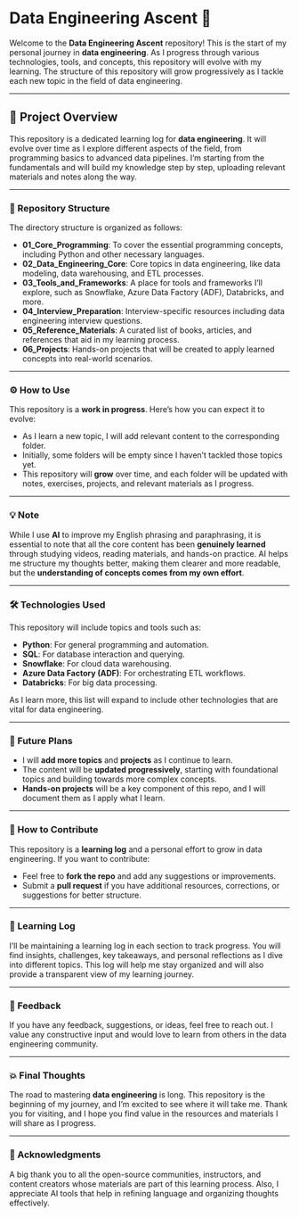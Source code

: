 # Data Engineering Ascent 🚀

Welcome to the **Data Engineering Ascent** repository! This is the start of my personal journey in **data engineering**. As I progress through various technologies, tools, and concepts, this repository will evolve with my learning. The structure of this repository will grow progressively as I tackle each new topic in the field of data engineering.

---

## 📖 Project Overview

This repository is a dedicated learning log for **data engineering**. It will evolve over time as I explore different aspects of the field, from programming basics to advanced data pipelines. I’m starting from the fundamentals and will build my knowledge step by step, uploading relevant materials and notes along the way.

---

### 📂 Repository Structure

The directory structure is organized as follows:

- **01_Core_Programming**: To cover the essential programming concepts, including Python and other necessary languages.
- **02_Data_Engineering_Core**: Core topics in data engineering, like data modeling, data warehousing, and ETL processes.
- **03_Tools_and_Frameworks**: A place for tools and frameworks I’ll explore, such as Snowflake, Azure Data Factory (ADF), Databricks, and more.
- **04_Interview_Preparation**: Interview-specific resources including data engineering interview questions.
- **05_Reference_Materials**: A curated list of books, articles, and references that aid in my learning process.
- **06_Projects**: Hands-on projects that will be created to apply learned concepts into real-world scenarios.
  
---

### ⚙️ How to Use

This repository is a **work in progress**. Here’s how you can expect it to evolve:

- As I learn a new topic, I will add relevant content to the corresponding folder.
- Initially, some folders will be empty since I haven’t tackled those topics yet.
- This repository will **grow** over time, and each folder will be updated with notes, exercises, projects, and relevant materials as I progress.

---

### 💡 Note

While I use **AI** to improve my English phrasing and paraphrasing, it is essential to note that all the core content has been **genuinely learned** through studying videos, reading materials, and hands-on practice. AI helps me structure my thoughts better, making them clearer and more readable, but the **understanding of concepts comes from my own effort**.

---

### 🛠️ Technologies Used

This repository will include topics and tools such as:

- **Python**: For general programming and automation.
- **SQL**: For database interaction and querying.
- **Snowflake**: For cloud data warehousing.
- **Azure Data Factory (ADF)**: For orchestrating ETL workflows.
- **Databricks**: For big data processing.

As I learn more, this list will expand to include other technologies that are vital for data engineering.

---

### 🚀 Future Plans

- I will **add more topics** and **projects** as I continue to learn.
- The content will be **updated progressively**, starting with foundational topics and building towards more complex concepts.
- **Hands-on projects** will be a key component of this repo, and I will document them as I apply what I learn.

---

### 📍 How to Contribute

This repository is a **learning log** and a personal effort to grow in data engineering. If you want to contribute:

- Feel free to **fork the repo** and add any suggestions or improvements.
- Submit a **pull request** if you have additional resources, corrections, or suggestions for better structure.

---

### 📅 Learning Log

I’ll be maintaining a learning log in each section to track progress. You will find insights, challenges, key takeaways, and personal reflections as I dive into different topics. This log will help me stay organized and will also provide a transparent view of my learning journey.

---

### 💬 Feedback

If you have any feedback, suggestions, or ideas, feel free to reach out. I value any constructive input and would love to learn from others in the data engineering community.

---

### 💥 Final Thoughts

The road to mastering **data engineering** is long. This repository is the beginning of my journey, and I’m excited to see where it will take me. Thank you for visiting, and I hope you find value in the resources and materials I will share as I progress.

---

### 🌟 Acknowledgments

A big thank you to all the open-source communities, instructors, and content creators whose materials are part of this learning process. Also, I appreciate AI tools that help in refining language and organizing thoughts effectively.
